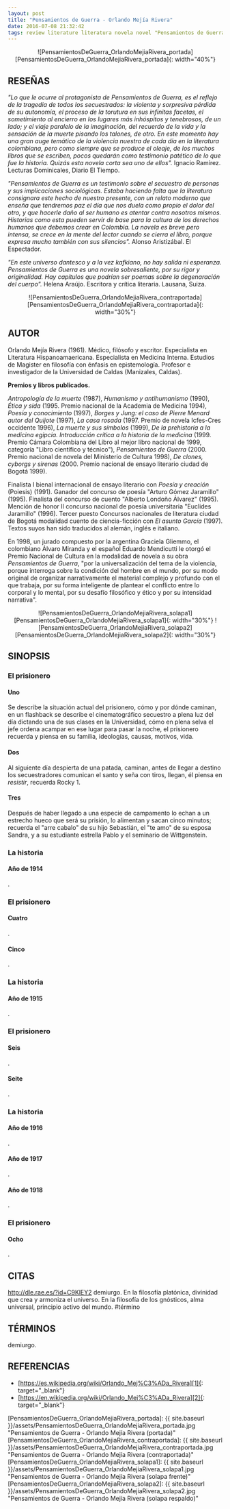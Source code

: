 ```yaml
---
layout: post
title: "Pensamientos de Guerra - Orlando Mejía Rivera"
date: 2016-07-08 21:32:42
tags: review literature literatura novela novel "Pensamientos de Guerra - Orlando Mejía Rivera" "Pensamientos de Guerra" "Orlando Mejía Rivera" PensamientosDeGuerra_OrlandoMejíaRivera PensamientosDeGuerra OrlandoMejíaRivera
---
```




<div style="text-align:center" markdown="1">
![PensamientosDeGuerra_OrlandoMejiaRivera_portada][PensamientosDeGuerra_OrlandoMejiaRivera_portada]{: width="40%"}
</div>



## RESEÑAS
*"Lo que le ocurre al protagonista de Pensamientos de Guerra, es el reflejo de la tragedia de todos los secuestrados: la violenta y sorpresiva pérdida de su autonomía, el proceso de la torutura en sus infinitas facetas, el sometimiento al encierro en los lugares más inhóspitos y tenebrosos, de un lado; y el viaje paralelo de la imaginación, del recuerdo de la vida y la sensación de la muerte pisando los talones, de otro. En este momento hay una gran auge temático de la violencia nuestra de cada día en la literatura colombiana, pero como siempre que se produce el oleaje, de los muchos libros que se escriben, pocos quedarán como testimonio patético de lo que fue la historia. Quizás esta novela corta sea uno de ellos".* Ignacio Ramírez. Lecturas Dominicales, Diario El Tiempo.

*"Pensamientos de Guerra es un testimonio sobre el secuestro de personas y sus implicaciones sociológicas. Estaba haciendo falta que la literatura consignara este hecho de nuestro presente, con un relato moderno que enseña que tendremos paz el día que nos duela como propio el dolor del otro, y que hacerle daño al ser humano es atentar contra nosotros mismos. Historias como esta pueden servir de base para la cultura de los derechos humanos que debemos crear en Colombia. La novela es breve pero intensa, se crece en la mente del lector cuando se cierra el libro, porque expresa mucho también con sus silencios".* Alonso Aristizábal. El Espectador.

*"En este universo dantesco y a la vez kafkiano, no hay salida ni esperanza. Pensamientos de Guerra es una novela sobresaliente, por su rigor y originalidad. Hay capítulos que podrían ser poemas sobre la degenaración del cuerpo".* Helena Araújo. Escritora y crítica literaria. Lausana, Suiza.

<div style="text-align:center" markdown="1">
![PensamientosDeGuerra_OrlandoMejiaRivera_contraportada][PensamientosDeGuerra_OrlandoMejiaRivera_contraportada]{: width="30%"}
</div>



## AUTOR
Orlando Mejía Rivera (1961). Médico, filósofo y escritor. Especialista en Literatura Hispanoamaericana. Especialista en Medicina Interna. Estudios de Magister en filosofía con énfasis en epistemología. Profesor e investigador de la Universidad de Caldas (Manizales, Caldas).

**Premios y libros publicados.**

*Antropología de la muerte* (1987), *Humanismo y antihumanismo* (1990), *Ética y sida* (1995. Premio nacional de la Academia de Medicina 1994), *Poesía y conocimiento* (1997), *Borges y Jung: el caso de Pierre Menard autor del Quijote* (1997), *La casa rosada* (1997. Premio de novela Icfes-Cres occidente 1996), *La muerte y sus símbolos* (1999), *De la prehistoria a la medicina egipcia. Introducción crítica a la historia de la medicina* (1999. Premio Cámara Colombiana del Libro al mejor libro nacional de 1999, categoría "Libro científico y técnico"), *Pensamientos de Guerra* (2000. Premio nacional de novela del Ministerio de Cultura 1998), *De clones, cyborgs y sirenas* (2000. Premio nacional de ensayo literario ciudad de Bogotá 1999).

Finalista I bienal internacional de ensayo literario con *Poesía y creación* (Poiesis) (1991). Ganador del concurso de poesía "Arturo Gómez Jaramillo" (1995). Finalista del concurso de cuento "Alberto Londoño Álvarez" (1995). Mención de honor II concurso nacional de poesía universitaria "Euclides Jaramillo" (1996). Tercer puesto Concursos nacionales de literatura ciudad de Bogotá modalidad cuento de ciencia-ficción con *El asunto García* (1997). Textos suyos han sido traducidos al alemán, inglés e italiano.

En 1998, un jurado compuesto por la argentina Graciela Gliemmo, el colombiano Álvaro Miranda y el español Eduardo Mendicutti le otorgó el Premio Nacional de Cultura en la modalidad de novela a su obra *Pensamientos de Guerra*, "por la universalización del tema de la violencia, porque interroga sobre la condición del hombre en el mundo, por su modo original de organizar narrativamente el material complejo y profundo con el que trabaja, por su forma inteligente de plantear el conflicto entre lo corporal y lo mental, por su desafío filosófico y ético y por su intensidad narrativa".

<div style="text-align:center" markdown="1">
![PensamientosDeGuerra_OrlandoMejiaRivera_solapa1][PensamientosDeGuerra_OrlandoMejiaRivera_solapa1]{: width="30%"}
![PensamientosDeGuerra_OrlandoMejiaRivera_solapa2][PensamientosDeGuerra_OrlandoMejiaRivera_solapa2]{: width="30%"}
</div>



## SINOPSIS

### El prisionero

#### Uno
Se describe la situación actual del prisionero, cómo y por dónde caminan, en un flashback se describe el cinematográfico secuestro a plena luz del día dictando una de sus clases en la Universidad, cómo en plena selva el jefe ordena acampar en ese lugar para pasar la noche, el prisionero recuerda y piensa en su familia, ideologías, causas, motivos, vida.

#### Dos
Al siguiente día despierta de una patada, caminan, antes de llegar a destino los secuestradores comunican el santo y seña con tiros, llegan, él piensa en *resistir*, recuerda Rocky 1.

#### Tres
Después de haber llegado a una especie de campamento lo echan a un estrecho hueco que será su prisión, lo alimentan y sacan cinco minutos; recuerda el "arre cabalo" de su hijo Sebastián, el "te amo" de su esposa Sandra, y a su estudiante estrella Pablo y el seminario de Wittgenstein.


### La historia

#### Año de 1914
.


### El prisionero

#### Cuatro
.

#### Cinco
.


### La historia

#### Año de 1915
.


### El prisionero

#### Seis
.

#### Seite
.


### La historia

#### Año de 1916
.

#### Año de 1917
.

#### Año de 1918
.


### El prisionero

#### Ocho
.



## CITAS
http://dle.rae.es/?id=C9KlEY2 demiurgo. En la filosofía platónica, divinidad que crea y armoniza el universo. En la filosofía de los gnósticos, alma universal, principio activo del mundo. #término 



## TÉRMINOS
demiurgo.



## REFERENCIAS
* [https://es.wikipedia.org/wiki/Orlando_Mej%C3%ADa_Rivera][1]{: target="_blank"}
* [https://en.wikipedia.org/wiki/Orlando_Mej%C3%ADa_Rivera][2]{: target="_blank"}



[1]: https://es.wikipedia.org/wiki/Orlando_Mej%C3%ADa_Rivera
[2]: https://en.wikipedia.org/wiki/Orlando_Mej%C3%ADa_Rivera



[PensamientosDeGuerra_OrlandoMejiaRivera_portada]: {{ site.baseurl }}/assets/PensamientosDeGuerra_OrlandoMejiaRivera_portada.jpg "Pensamientos de Guerra - Orlando Mejía Rivera (portada)"
[PensamientosDeGuerra_OrlandoMejiaRivera_contraportada]: {{ site.baseurl }}/assets/PensamientosDeGuerra_OrlandoMejiaRivera_contraportada.jpg "Pensamientos de Guerra - Orlando Mejía Rivera (contraportada)"
[PensamientosDeGuerra_OrlandoMejiaRivera_solapa1]: {{ site.baseurl }}/assets/PensamientosDeGuerra_OrlandoMejiaRivera_solapa1.jpg "Pensamientos de Guerra - Orlando Mejía Rivera (solapa frente)"
[PensamientosDeGuerra_OrlandoMejiaRivera_solapa2]: {{ site.baseurl }}/assets/PensamientosDeGuerra_OrlandoMejiaRivera_solapa2.jpg "Pensamientos de Guerra - Orlando Mejía Rivera (solapa respaldo)"
